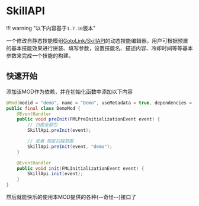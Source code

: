 # SkillAPI

!!! warning "以下内容基于`1.7.10`版本"

一个修改自静态技能模组[GotoLink/SkillAPI](https://github.com/GotoLink/SkillAPI)的动态技能编辑器。用户可根据预置的基本技能效果进行拼装、填写参数，设置技能名、描述内容、冷却时间等等基本参数来完成一个技能的构建。

## 快速开始

添加该MOD作为依赖，并在初始化函数中添加以下内容

```java
@Mod(modid = "demo", name = "Demo", useMetadata = true, dependencies = "required-after:skillapi")
public final class DemoMod {
    @EventHandler
    public void preInit(FMLPreInitializationEvent event) {
        // 扫面全部包
        SkillApi.preInit(event);

        // 或者 限定扫描范围
        SkillApi.preInit(event, "demo");
    }

    @EventHandler
    public void init(FMLInitializationEvent event) {
        SkillApi.init(event);
    }
}
```

然后就能快乐的使用本MOD提供的各种{--奇怪--}接口了